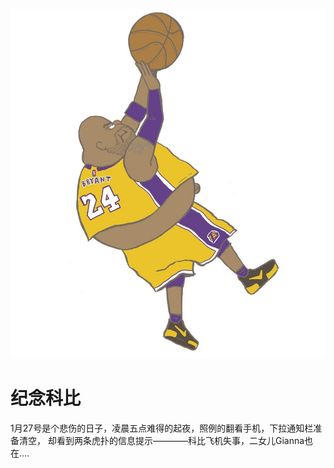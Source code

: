 ![kobe](images/kobe.png)

# 纪念科比

1月27号是个悲伤的日子，凌晨五点难得的起夜，照例的翻看手机，下拉通知栏准备清空，   却看到两条虎扑的信息提示————科比飞机失事，二女儿Gianna也在....